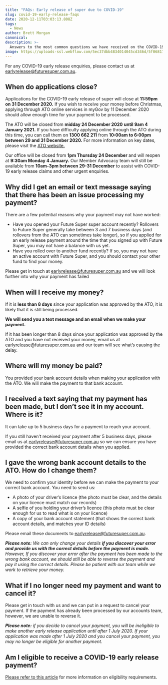 ```yaml
---
title: "FAQs: Early release of super due to COVID-19"
slug: covid-19-early-release-faqs
date: 2020-12-11T03:03:13.808Z
tags:
  - News
author: Brett Morgan
canonical:
description: >-
  Answers to the most common questions we have received on the COVID-19 early release of super process.
image: https://uploads-ssl.webflow.com/5ec37dbb4834014045cd346d/5f0681762b3d630a7c2bf5ac_5ef42d8336d373633078f935_Early%20Release%20FAQs%20-%20Hero.jpg
---
```


For any COVID-19 early release enquiries, please contact us at [earlyrelease@futuresuper.com.au](mailto:earlyrelease@futuresuper.com.au?subject=Early%20release%20of%20super%20due%20to%20COVID-19). **‍**

## **When do applications close?**

Applications for the COVID-19 early release of super will close at **11:59pm on 31 December 2020.** If you wish to receive your money before Christmas, applying through ATO online services in myGov by 11 December 2020 should allow enough time for your payment to be processed.

The ATO will be closed from **midday 24 December 2020** **until 9am 4 January 2021.** If you have difficulty applying online through the ATO during this time, you can call them on **1300 662 211** from **10:00am to 6:00pm between 29 and 31 December 2020.** For more information on key dates, please visit the [ATO website.](https://www.ato.gov.au/Super/Sup/Key-deadlines-for-early-release-of-super/)

Our office will be closed from **1pm Thursday 24 December** and will reopen at **9:30am Monday 4 January.** Our Member Advocacy team will still be available from **10am-3pm between 29-31 December** to assist with COVID-19 early release claims and other urgent enquiries.

## **Why did I get an email or text message saying that there has been an issue processing my payment?**

There are a few potential reasons why your payment may not have worked:

- Have you opened your Future Super super account recently? Rollovers to Future Super generally take between 3 and 7 business days (and rollovers from the ATO can sometimes take longer), so if you applied for an early release payment around the time that you signed up with Future Super, you may not have a balance with us yet.
- Have you rolled over to another fund recently? If so, you may not have an active account with Future Super, and you should contact your other fund to find your money.

Please get in touch at [earlyrelease@futuresuper.com.au](mailto:earlyrelease@futuresuper.com.au?subject=Payment%20processing%20error) and we will look further into why your payment has failed
‍

## **When will I receive my money?**

If it is **less than 8 days** since your application was approved by the ATO, it is likely that it is still being processed.

‍**We will send you a text message and an email when we make your payment.**‍

If it has been longer than 8 days since your application was approved by the ATO and you have not received your money, email us at [earlyrelease@futuresuper.com.au](mailto:earlyrelease@futuresuper.com.au?subject=Payment%20Delay) and our team will see what’s causing the delay.**‍**

## **Where will my money be paid?**‍

You provided your bank account details when making your application with the ATO. We will make the payment to that bank account.

## **I received a text saying that my payment has been made, but I don’t see it in my account. Where is it?**

It can take up to 5 business days for a payment to reach your account.

If you still haven’t received your payment after 5 business days, please email us at [earlyrelease@futuresuper.com.au](mailto:earlyrelease@futuresuper.com.au?subject=Missing%20payment) so we can ensure you have provided the correct bank account details when you applied.**‍**

## **I gave the wrong bank account details to the ATO. How do I change them?**‍

We need to confirm your identity before we can make the payment to your correct bank account. You need to send us:

- A photo of your driver’s licence (the photo must be clear, and the details on your licence must match our records)
- A selfie of you holding your driver’s licence (this photo must be clear enough for us to read what is on your licence)
- A copy of your bank account statement (that shows the correct bank account details, and matches your ID details)

Please email these documents to [earlyrelease@futuresuper.com.au](mailto:earlyrelease@futuresuper.com.au?subject=Wrong%20bank%20account%20details).

**_Please note:_** _We can only change your details_ **_if you discover your error and provide us with the correct details before the payment is made._** _However,_ _If you discover your error after the payment has been made to the wrong bank account, we should still be able to reverse the payment and pay it using the correct details. Please be patient with our team while we work to retrieve your money._**‍**

## **What if I no longer need my payment and want to cancel it?**‍

Please get in touch with us and we can put in a request to cancel your payment. If the payment has already been processed by our accounts team, however, we are unable to reverse it.**_‍_**

**_Please note:_** _if you decide to cancel your payment, you will be ineligible to make another early release application until after 1 July 2020. If your application was made after 1 July 2020 and you cancel your payment, you may no longer be eligible for another payment._**‍**

## **Am I eligible to receive a COVID-19 early release payment?**

[Please refer to this article](https://www.futuresuper.com.au/blog/covid-19-early-access) for more information on eligibility requirements.

‍

